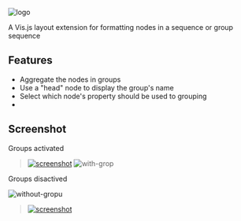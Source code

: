![logo](https://user-images.githubusercontent.com/114015/82124812-8367bf80-976f-11ea-9663-16b4358403f1.png)

A Vis.js layout extension for formatting nodes in a sequence or group sequence

## Features

- Aggregate the nodes in groups
- Use a "head" node to display the group's name
- Select which node's property should be used to grouping
- 

## Screenshot

Groups activated

> [![screenshot][2]][2]
![with-grop](https://user-images.githubusercontent.com/114015/82110234-8a101b80-970a-11ea-9367-d01cbdbf9662.png)

Groups disactived

![without-gropu](https://user-images.githubusercontent.com/114015/82126173-ec076a00-9778-11ea-892f-ea9cb614df12.png)

> [![screenshot][1]][1]

  [1]: https://user-images.githubusercontent.com/114015/82110234-8a101b80-970a-11ea-9367-d01cbdbf9662.png
  [2]: https://user-images.githubusercontent.com/114015/82126173-ec076a00-9778-11ea-892f-ea9cb614df12.png
